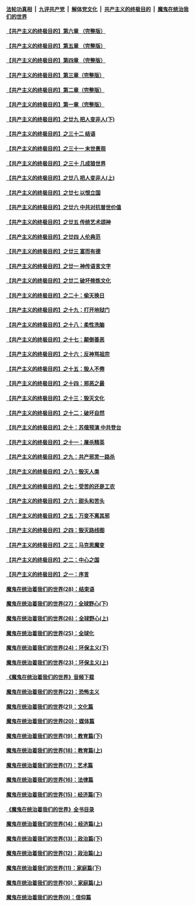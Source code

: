 ####  [法轮功真相](../../../../basic/blob/master/README.md?t=07010831) &nbsp;|&nbsp; [九评共产党](../../../../9ping.md/blob/master/README.md?t=07010831) &nbsp;|&nbsp; [解体党文化](../../../../jtdwh.md/blob/master/README.md?t=07010831)  &nbsp;|&nbsp; [共产主义的终极目的](../../../../gczydzjmd.md/blob/master/README.md?t=07010831) &nbsp;|&nbsp; [魔鬼在统治我们的世界](../../../../mgztzwmdsj.md/blob/master/README.md?t=07010831) 

#### [【共产主义的终极目的】第六章 （完整版）](../pages/nsc422/n11428913.md?t=07010831) 

#### [【共产主义的终极目的】第五章 （完整版）](../pages/nsc422/n11428912.md?t=07010831) 

#### [【共产主义的终极目的】第四章 （完整版）](../pages/nsc422/n11428907.md?t=07010831) 

#### [【共产主义的终极目的】第三章（完整版）](../pages/nsc422/n11428848.md?t=07010831) 

#### [【共产主义的终极目的】第二章（完整版）](../pages/nsc422/n11428831.md?t=07010831) 

#### [【共产主义的终极目的】第一章（完整版）](../pages/nsc422/n11417651.md?t=07010831) 

#### [【共产主义的终极目的】之廿九 把人变非人(下)](../pages/nsc422/n11344140.md?t=07010831) 

#### [【共产主义的终极目的】之三十二 结语](../pages/nsc422/n11360535.md?t=07010831) 

#### [【共产主义的终极目的】之三十一 末世景观](../pages/nsc422/n11351129.md?t=07010831) 

#### [【共产主义的终极目的】之三十 几成狼世界](../pages/nsc422/n11348280.md?t=07010831) 

#### [【共产主义的终极目的】之廿八 把人变非人(上)](../pages/nsc422/n11340492.md?t=07010831) 

#### [【共产主义的终极目的】之廿七 以恨立国](../pages/nsc422/n11336944.md?t=07010831) 

#### [【共产主义的终极目的】之廿六 中共对抗普世价值](../pages/nsc422/n11324785.md?t=07010831) 

#### [【共产主义的终极目的】之廿五 传统艺术颂神](../pages/nsc422/n11296396.md?t=07010831) 

#### [【共产主义的终极目的】之廿四 人伦典范](../pages/nsc422/n11296397.md?t=07010831) 

#### [【共产主义的终极目的】之廿三 富而有德](../pages/nsc422/n11283598.md?t=07010831) 

#### [【共产主义的终极目的】之廿一 神传语言文字](../pages/nsc422/n11263265.md?t=07010831) 

#### [【共产主义的终极目的】之廿二 破坏修炼文化](../pages/nsc422/n11245728.md?t=07010831) 

#### [【共产主义的终极目的】之二十：偷天换日](../pages/nsc422/n11238846.md?t=07010831) 

#### [【共产主义的终极目的】之十九：打开地狱门](../pages/nsc422/n11206376.md?t=07010831) 

#### [【共产主义的终极目的】之十八：柔性洗脑](../pages/nsc422/n11199994.md?t=07010831) 

#### [【共产主义的终极目的】之十七：颠倒善恶](../pages/nsc422/n11179782.md?t=07010831) 

#### [【共产主义的终极目的】之十六：反神骂祖宗](../pages/nsc422/n11166798.md?t=07010831) 

#### [【共产主义的终极目的】之十五：毁人不倦](../pages/nsc422/n11166792.md?t=07010831) 

#### [【共产主义的终极目的】之十四：邪恶之最](../pages/nsc422/n11150249.md?t=07010831) 

#### [【共产主义的终极目的】之十三：毁灭文化](../pages/nsc422/n11135227.md?t=07010831) 

#### [【共产主义的终极目的】之十二：破坏自然](../pages/nsc422/n11135214.md?t=07010831) 

#### [【共产主义的终极目的】之十：苏俄预演 中共登台](../pages/nsc422/n11118424.md?t=07010831) 

#### [【共产主义的终极目的】之十一：屠杀精英](../pages/nsc422/n11118442.md?t=07010831) 

#### [【共产主义的终极目的】之九：共产邪灵一路杀](../pages/nsc422/n11114139.md?t=07010831) 

#### [【共产主义的终极目的】之八：毁灭人类](../pages/nsc422/n11108503.md?t=07010831) 

#### [【共产主义的终极目的】之七：受苦的还是工农](../pages/nsc422/n11101809.md?t=07010831) 

#### [【共产主义的终极目的】之六：甜头和苦头](../pages/nsc422/n11096971.md?t=07010831) 

#### [【共产主义的终极目的】之五：万变不离其邪](../pages/nsc422/n11091285.md?t=07010831) 

#### [【共产主义的终极目的】之四：毁灭路线图](../pages/nsc422/n11086284.md?t=07010831) 

#### [【共产主义的终极目的】之三：马克思魔变](../pages/nsc422/n11061941.md?t=07010831) 

#### [【共产主义的终极目的】之二：中心之国](../pages/nsc422/n11047728.md?t=07010831) 

#### [【共产主义的终极目的】之一：序言](../pages/nsc422/n11086077.md?t=07010831) 

#### [魔鬼在统治着我们的世界(28)：结束语](../pages/nsc422/n10936246.md?t=07010831) 

#### [魔鬼在统治着我们的世界(27)：全球野心(下)](../pages/nsc422/n10928319.md?t=07010831) 

#### [魔鬼在统治着我们的世界(26)：全球野心(上)](../pages/nsc422/n10900318.md?t=07010831) 

#### [魔鬼在统治着我们的世界(25)：全球化](../pages/nsc422/n10788205.md?t=07010831) 

#### [魔鬼在统治着我们的世界(24)：环保主义(下)](../pages/nsc422/n10695307.md?t=07010831) 

#### [魔鬼在统治着我们的世界(23)：环保主义(上)](../pages/nsc422/n10688613.md?t=07010831) 

#### [《魔鬼在统治着我们的世界》音频下载](../pages/nsc422/n10635553.md?t=07010831) 

#### [魔鬼在统治着我们的世界(22)：恐怖主义](../pages/nsc422/n10614727.md?t=07010831) 

#### [魔鬼在统治着我们的世界(21)：文化篇](../pages/nsc422/n10597706.md?t=07010831) 

#### [魔鬼在统治着我们的世界(20)：媒体篇](../pages/nsc422/n10586579.md?t=07010831) 

#### [魔鬼在统治着我们的世界(19)：教育篇(下)](../pages/nsc422/n10564808.md?t=07010831) 

#### [魔鬼在统治着我们的世界(18)：教育篇(上)](../pages/nsc422/n10526970.md?t=07010831) 

#### [魔鬼在统治着我们的世界(17)：艺术篇](../pages/nsc422/n10499093.md?t=07010831) 

#### [魔鬼在统治着我们的世界(16)：法律篇](../pages/nsc422/n10485969.md?t=07010831) 

#### [魔鬼在统治着我们的世界(15)：经济篇(下)](../pages/nsc422/n10469975.md?t=07010831) 

#### [《魔鬼在统治着我们的世界》全书目录](../pages/nsc422/n10464261.md?t=07010831) 

#### [魔鬼在统治着我们的世界(14)：经济篇(上)](../pages/nsc422/n10457370.md?t=07010831) 

#### [魔鬼在统治着我们的世界(13)：政治篇(下)](../pages/nsc422/n10448270.md?t=07010831) 

#### [魔鬼在统治着我们的世界(12)：政治篇(上)](../pages/nsc422/n10444576.md?t=07010831) 

#### [魔鬼在统治着我们的世界(11)：家庭篇(下)](../pages/nsc422/n10440961.md?t=07010831) 

#### [魔鬼在统治着我们的世界(10)：家庭篇(上)](../pages/nsc422/n10435448.md?t=07010831) 

#### [魔鬼在统治着我们的世界(9)：信仰篇](../pages/nsc422/n10432159.md?t=07010831) 

